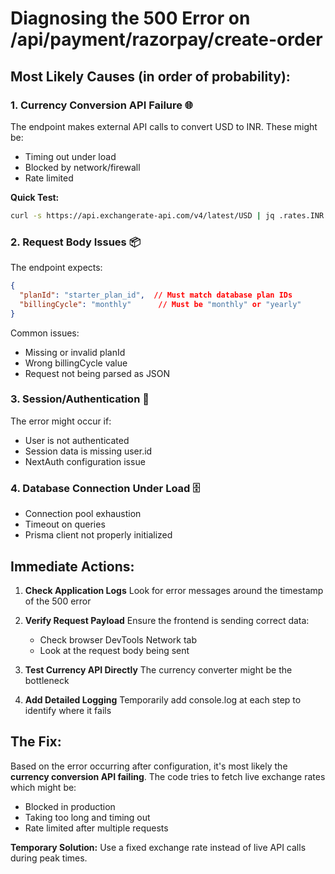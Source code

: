 # Diagnosing the 500 Error on /api/payment/razorpay/create-order

## Most Likely Causes (in order of probability):

### 1. **Currency Conversion API Failure** 🌐
The endpoint makes external API calls to convert USD to INR. These might be:
- Timing out under load
- Blocked by network/firewall
- Rate limited

**Quick Test:**
```bash
curl -s https://api.exchangerate-api.com/v4/latest/USD | jq .rates.INR
```

### 2. **Request Body Issues** 📦
The endpoint expects:
```json
{
  "planId": "starter_plan_id",  // Must match database plan IDs
  "billingCycle": "monthly"      // Must be "monthly" or "yearly"
}
```

Common issues:
- Missing or invalid planId
- Wrong billingCycle value
- Request not being parsed as JSON

### 3. **Session/Authentication** 🔐
The error might occur if:
- User is not authenticated
- Session data is missing user.id
- NextAuth configuration issue

### 4. **Database Connection Under Load** 🗄️
- Connection pool exhaustion
- Timeout on queries
- Prisma client not properly initialized

## Immediate Actions:

1. **Check Application Logs**
   Look for error messages around the timestamp of the 500 error

2. **Verify Request Payload**
   Ensure the frontend is sending correct data:
   - Check browser DevTools Network tab
   - Look at the request body being sent

3. **Test Currency API Directly**
   The currency converter might be the bottleneck

4. **Add Detailed Logging**
   Temporarily add console.log at each step to identify where it fails

## The Fix:

Based on the error occurring after configuration, it's most likely the **currency conversion API failing**. The code tries to fetch live exchange rates which might be:
- Blocked in production
- Taking too long and timing out
- Rate limited after multiple requests

**Temporary Solution:**
Use a fixed exchange rate instead of live API calls during peak times.